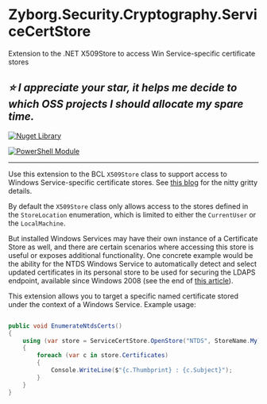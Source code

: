 # Zyborg.Security.Cryptography.ServiceCertStore
Extension to the .NET X509Store to access Win Service-specific certificate stores

***:star: I appreciate your star, it helps me decide to which OSS projects I should allocate my spare time.***
---

[![Nuget Library](https://img.shields.io/nuget/v/Zyborg.Security.Cryptography.ServiceCertStore.svg)](https://www.nuget.org/packages/Zyborg.Security.Cryptography.ServiceCertStore/)

[![PowerShell Module](https://img.shields.io/powershellgallery/v/ServiceCertStore.svg)](https://www.powershellgallery.com/packages/ServiceCertStore)

---

Use this extension to the BCL `X509Store` class to support access to
Windows Service-specific certificate stores.  See [this blog](https://blog.bkkr.us/service-specific-certificate-store/) for the nitty gritty details.

By default the `X509Store` class only allows access to the stores defined
in the `StoreLocation` enumeration, which is limited to either the
`CurrentUser` or the `LocalMachine`.

But installed Windows Services may have their own instance of a Certificate
Store as well, and there are certain scenarios where accessing this store
is useful or exposes additional functionality.  One concrete example would
be the ability for the NTDS Windows Service to automatically detect and
select updated certificates in its personal store to be used for securing
the LDAPS endpoint, available since Windows 2008 (see the end of
[this article](https://support.microsoft.com/en-us/help/321051/how-to-enable-ldap-over-ssl-with-a-third-party-certification-authority)).

This extension allows you to target a specific named certificate stored
under the context of a Windows Service.  Example usage:

```csharp

public void EnumerateNtdsCerts()
{
    using (var store = ServiceCertStore.OpenStore("NTDS", StoreName.My))
    {
        foreach (var c in store.Certificates)
        {
            Console.WriteLine($"{c.Thumbprint} : {c.Subject}");
        }
    }
}
```
